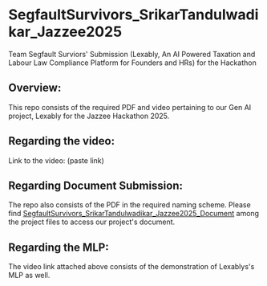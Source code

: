 # SegfaultSurvivors_SrikarTandulwadikar_Jazzee2025
Team Segfault Surviors' Submission (Lexably, An AI Powered Taxation and Labour Law Compliance Platform for Founders and HRs) for the Hackathon


## Overview:
This repo consists of the required PDF and video pertaining to our Gen AI project, Lexably for the Jazzee Hackathon 2025. 

## Regarding the video:
Link to the video: (paste link)

## Regarding Document Submission:
The repo also consists of the PDF in the required naming scheme. Please find <ins>SegfaultSurvivors_SrikarTandulwadikar_Jazzee2025_Document</ins> among the project files to access our project's document. 

## Regarding the MLP:
The video link attached above consists of the demonstration of Lexablys's MLP as well. 



